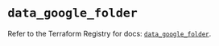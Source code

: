 # `data_google_folder`

Refer to the Terraform Registry for docs: [`data_google_folder`](https://registry.terraform.io/providers/hashicorp/google-beta/5.30.0/docs/data-sources/google_folder).
